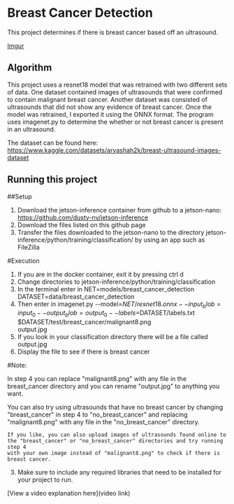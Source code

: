 # Breast Cancer Detection
 
 This project determines if there is breast cancer based off an ultrasound.
 
[Imgur](https://i.imgur.com/wW2hFsV.jpg)

## Algorithm

This project uses a resnet18 model that was retrained with two different sets of data. One dataset contained images of ultrasounds that were confirmed to contain malignant breast cancer. Another dataset was consisted of ultrasounds that did not show any evidence of breast cancer. Once the model was retrained, I exported it using the ONNX format. The program uses imagenet.py to determine the whether or not breast cancer is present in an ultrasound. 

The dataset can be found here: https://www.kaggle.com/datasets/aryashah2k/breast-ultrasound-images-dataset  

## Running this project

   ##Setup
   
   1) Download the jetson-inference container from github to a jetson-nano: https://github.com/dusty-nv/jetson-inference
   2) Download the files listed on this github page
   5) Transfer the files downloaded to the jetson-nano to the directory jetson-inference/python/training/classification/ by using an app such as FileZilla
 

   #Execution

   1) If you are in the docker container, exit it by pressing ctrl d
   2) Change directories to jetson-inference/python/training/classification
   3) In the terminal enter in
      NET=models/breast_cancer_detection 
      DATASET=data/breast_cancer_detection
   4) Then enter in
      imagenet.py --model=$NET/resnet18.onnx --input_blob=input_0 --output_blob=output_0 --labels=$DATASET/labels.txt $DATASET/test/breast_cancer/malignant8.png    
      output.jpg
   5) If you look in your classification directory there will be a file called output.jpg
   6) Display the file to see if there is breast cancer
      
   #Note:  
   
   In step 4 you can replace "malignant8.png" with any file in the breast_cancer directory and you can rename "output.jpg" to anything you want.
      
   You can also try using ultrasounds that have no breast cancer by changing "breast_cancer" in step 4 to "no_breast_cancer" and replacing      
   "malignant8.png" with any file in the "no_breast_cancer" directory.

    If you like, you can also upload images of ultrasounds found online to the "breast_cancer" or "no_breast_cancer" directories and try running step 4 
    with your own image instead of "malignant8.png" to check if there is breast cancer.
         
    
   
3. Make sure to include any required libraries that need to be installed for your project to run.

[View a video explanation here](video link)

